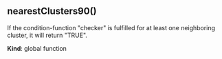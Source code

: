 <a name="nearestClusters90"></a>

## nearestClusters90()
If the condition-function "checker" is fulfilled for at least one neighboring cluster, it will return "TRUE".

**Kind**: global function  
